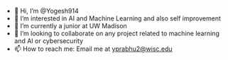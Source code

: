 - 👋 Hi, I’m @Yogesh914
- 👀 I’m interested in AI and Machine Learning and also self improvement
- 🌱 I’m currently a junior at UW Madison
- 💞️ I’m looking to collaborate on any project related to machine learning and AI or cybersecurity
- 📫 How to reach me: Email me at yprabhu2@wisc.edu

<!---
Yogesh914/Yogesh914 is a ✨ special ✨ repository because its `README.md` (this file) appears on your GitHub profile.
You can click the Preview link to take a look at your changes.
--->
